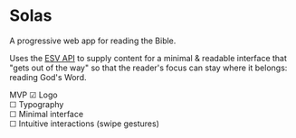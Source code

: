 # Solas

A progressive web app for reading the Bible.

Uses the [ESV API](https://api.esv.org/) to supply content for a minimal & readable interface that "gets out of the way" so that the reader's focus can stay where it belongs: reading God's Word.

MVP
☑ Logo  
☐ Typography   
☐ Minimal interface   
☐ Intuitive interactions (swipe gestures)   
